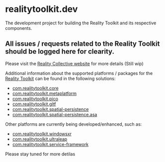 # realitytoolkit.dev
The development project for building the Reality Toolkit and its respective components.

## All issues / requests related to the Reality Toolkit should be logged here for clearity.

Please visit the [Reality Collective website](https://realitycollective.github.io) for more details
(Still wip)

Additional information about the supported platforms / packages for the [Reality Toolkit](https://realitycollective.github.io) can be found in the following solutions:

* [com.realitytoolkit.core](https://github.com/realitycollective/com.realitytoolkit.core)
* [com.realitytoolkit.metaplatform](https://github.com/realitycollective/com.realitytoolkit.metaplatform)
* [com.realitytoolkit.pico](https://github.com/realitycollective/com.realitytoolkit.pico)
* [com.realitytoolkit.gltf](https://github.com/realitycollective/com.realitytoolkit.gltf)
* [com.realitytoolkit.spatial-persistence](https://github.com/realitycollective/com.realitytoolkit.spatial-persistence)
* [com.realitytoolkit.spatial-persistence.asa](https://github.com/realitycollective/com.realitytoolkit.spatial-persistence.asa)

Other platforms are currently being developed/enhanced, such as:

* [com.realitytoolkit.windowsxr](https://github.com/realitycollective/com.realitytoolkit.windows.xr)
* [com.realitytoolkit.ultraleap](https://github.com/realitycollective/com.realitytoolkit.ultraleap)
* [com.realitytoolkit.service-framework](https://github.com/realitycollective/com.realitytoolkit.service-framework)

Please stay tuned for more detilas
